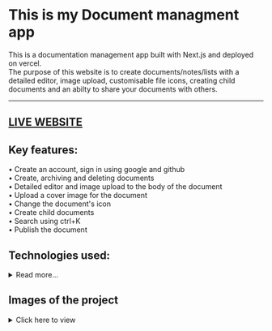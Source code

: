 # This is my Document managment app

This is a documentation management app built with Next.js and deployed on vercel.<br>
The purpose of this website is to create documents/notes/lists with a detailed editor, image upload,
customisable file icons, creating child documents and an abilty to share your documents with others.<hr>

## <a href="https://documents-app-kappa.vercel.app/">LIVE WEBSITE</a>

## Key features:

• Create an account, sign in using google and github<br>
• Create, archiving and deleting documents <br>
• Detailed editor and image upload to the body of the document <br>
• Upload a cover image for the document <br>
• Change the document's icon <br>
• Create child documents <br>
• Search using ctrl+K <br>
• Publish the document

## Technologies used:

<details>
<summary>Read more...</summary>

### • Database

• <a href="https://www.convex.dev/">convex.dev</a> - Real time database / backend application platform.

<details>
<summary>How it works?</summary> <br>
• Install convex

```
npm install convex
```

• Run convex

```
npx convex dev
```

• In the convex folder define the schema in schema.ts like this:

```ts
import { defineSchema, defineTable } from "convex/server";
import { v } from "convex/values";

export default defineSchema({
  documents: defineTable({
    title: v.string(),
    userId: v.string(),
    isArchived: v.boolean(),
    parentDocument: v.optional(v.id("documents")),
    content: v.optional(v.string()),
    coverImage: v.optional(v.string()),
    icon: v.optional(v.string()),
    isPublished: v.optional(v.boolean()),
    hasActiveChildren: v.boolean(),
  })
    .index("by_user", ["userId"])
    .index("by_user_parent", ["userId", "parentDocument"]),
});
```

And thats it, you define the queries and mutations in documents.ts

<hr>
</details>

• <a href="https://edgestore.dev/">edgestore</a> - database for file storage, made for next.js

<details>
<summary>How it works?</summary>
• After you create a project install the required packages

```
npm install @edgestore/server @edgestore/react zod
```

• Put your keys in the .env file

```
EDGE_STORE_ACCESS_KEY=your-access-key
EDGE_STORE_SECRET_KEY=your-secret-key
```

• Create the bucket in route.ts in the app folder like this<br>

```
.\app\api\edgestore\`[...edgestore`]\route.ts
```

```ts
import { initEdgeStore } from "@edgestore/server";
import { createEdgeStoreNextHandler } from "@edgestore/server/adapters/next/app";

const es = initEdgeStore.create();

/**
 * This is the main router for the Edge Store buckets.
 */
const edgeStoreRouter = es.router({
  publicFiles: es.fileBucket().beforeDelete(() => {
    return true;
  }),
});

const handler = createEdgeStoreNextHandler({
  router: edgeStoreRouter,
});

export { handler as GET, handler as POST };

/**
 * This type is used to create the type-safe client for the frontend.
 */
export type EdgeStoreRouter = typeof edgeStoreRouter;
```

• Then in

```
./lib/edgestore.ts
```

we initialize the context provider like this:

```ts
"use client";

import { type EdgeStoreRouter } from "../app/api/edgestore/[...edgestore]/route";
import { createEdgeStoreProvider } from "@edgestore/react";

const { EdgeStoreProvider, useEdgeStore } =
  createEdgeStoreProvider<EdgeStoreRouter>();

export { EdgeStoreProvider, useEdgeStore };
```

• Finally wrap the application with the EdgeStoreProvider in

```
./app/layout.ts
```

```ts
return (
  <html lang="en" suppressHydrationWarning>
    <body className={inter.className}>
      <ConvexClientProvider>
        <EdgeStoreProvider>
          <ThemeProvider
            attribute="class"
            defaultTheme="system"
            enableSystem
            disableTransitionOnChange
            storageKey="notes-theme-2">
            <Toaster position="bottom-center" />
            <ModalProvider />
            {children}
          </ThemeProvider>
        </EdgeStoreProvider>
      </ConvexClientProvider>
    </body>
  </html>
);
```

</details>
<hr>

### • Frontend

• <a href="https://nextjs.org/">Next.js</a> - Full stack react framework with server-side rendering, I used it with Typescript.<hr>

### • Design

• <a href="https://tailwindcss.com/">Tailwindcss</a> - a utility based css framework, one advantage for it is that it comes built in when initializing a next.js application.<br>
• <a href="https://ui.shadcn.com/">shadcn/ui</a> - a collection of components built with tailwind and Radix UI, unlike other component libraries its very easy to edit the source code of each component and you can install just the components you need. <hr>

### • Authentication

• <a href="https://clerk.com/">Clerk</a> - User management framework with an easy integration to authentication using third party providers such as login using google github or facebook. <hr>

### • Deployment
• <a href="https://vercel.com/">Vercel</a> - Cloud service especially for frontend applications.
</details>

## Images of the project
<details>
<summary>Click here to view</summary>

### Light-mode
can be changed in the settings
<img src="./screenshots/light-mode.png">

### Editor: 
<img src="./screenshots/editor.png"> 
<img src="./screenshots/editor2.png"> 

### Image upload

<img src="./screenshots/image-upload.png">

### Trash 

<img src="./screenshots/trash.png">

### Search 
<img src="./screenshots/search.png">

### publish

<img src="./screenshots/publish.png">

</details>